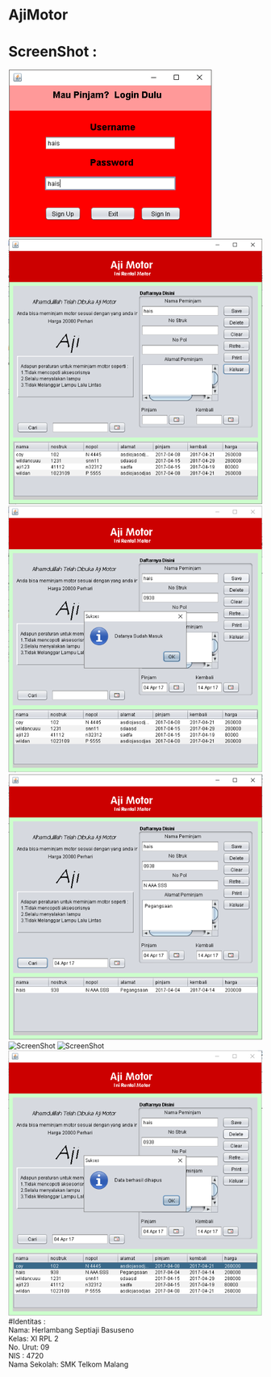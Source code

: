 # AjiMotor
# ScreenShot :
![ScreenShot](https://github.com/herlambangsb/AjiMotor/blob/master/7.PNG)
![ScreenShot](https://github.com/herlambangsb/AjiMotor/blob/master/8.PNG)
![ScreenShot](https://github.com/herlambangsb/AjiMotor/blob/master/9.PNG)
![ScreenShot](https://github.com/herlambangsb/AjiMotor/blob/master/10.PNG)
![ScreenShot](https://github.com/herlambangsb/AjiMotor/blob/master/11PNG)
![ScreenShot](https://github.com/herlambangsb/AjiMotor/blob/master/12PNG)
![ScreenShot](https://github.com/herlambangsb/AjiMotor/blob/master/13.PNG)
#Identitas : <br>
Nama: Herlambang Septiaji Basuseno <br>
Kelas: XI RPL 2 <br>
No. Urut: 09 <br>
NIS : 4720 <br>
Nama Sekolah: SMK Telkom Malang <br>
